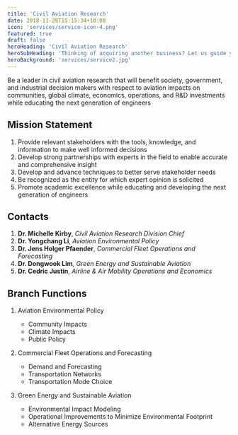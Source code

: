 ```yaml
---
title: 'Civil Aviation Research'
date: 2018-11-28T15:15:34+10:00
icon: 'services/service-icon-4.png'
featured: true
draft: false
heroHeading: 'Civil Aviation Research'
heroSubHeading: 'Thinking of acquiring another business? Let us guide you through the process.'
heroBackground: 'services/service2.jpg'
---
```


Be a leader in civil aviation research that will benefit society, government, and industrial decision makers with respect to aviation impacts on communities, global climate, economics, operations, and R&D investments while educating the next generation of engineers

## Mission Statement

1. Provide relevant stakeholders with the tools, knowledge, and information to make well informed decisions
2. Develop strong partnerships with experts in the field to enable accurate and comprehensive insight
3. Develop and advance techniques to better serve stakeholder needs
4. Be recognized as the entity for which expert opinion is solicited
5. Promote academic excellence while educating and developing the next generation of engineers

## Contacts

1. **Dr. Michelle Kirby**, _Civil Aviation Research Division Chief_
2. **Dr. Yongchang Li**, _Aviation Environmental Policy_
3. **Dr. Jens Holger Pfaender**, _Commercial Fleet Operations and Forecasting_
4. **Dr. Dongwook Lim**, _Green Energy and Sustainable Aviation_
5. **Dr. Cedric Justin**, _Airline & Air Mobility Operations and Economics_

## Branch Functions
1. Aviation Environmental Policy
    * Community Impacts
    * Climate Impacts
    * Public Policy

2. Commercial Fleet Operations and Forecasting
    * Demand and Forecasting
    * Transportation Networks
    * Transportation Mode Choice

3. Green Energy and Sustainable Aviation
    * Environmental Impact Modeling
    * Operational Improvements to Minimize Environmental Footprint
    * Alternative Energy Sources